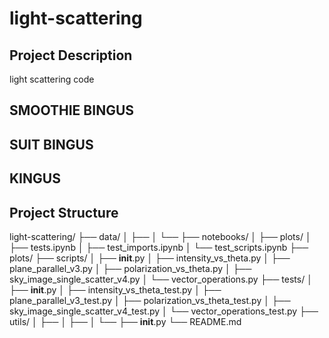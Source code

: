 # light-scattering

## Project Description

light scattering code


## SMOOTHIE BINGUS
## SUIT BINGUS
## KINGUS


## Project Structure

light-scattering/
├── data/
│   ├── 
│   └── 
├── notebooks/
│   ├── plots/
│   ├── tests.ipynb
│   ├── test_imports.ipynb
│   └── test_scripts.ipynb
├── plots/
├── scripts/
│   ├── __init__.py
│   ├── intensity_vs_theta.py
│   ├── plane_parallel_v3.py
│   ├── polarization_vs_theta.py
│   ├── sky_image_single_scatter_v4.py
│   └── vector_operations.py
├── tests/
│   ├── __init__.py
│   ├── intensity_vs_theta_test.py
│   ├── plane_parallel_v3_test.py
│   ├── polarization_vs_theta_test.py
│   ├── sky_image_single_scatter_v4_test.py
│   └── vector_operations_test.py
├── utils/
│   ├── 
│   ├── 
│   └── 
├── __init__.py
└── README.md